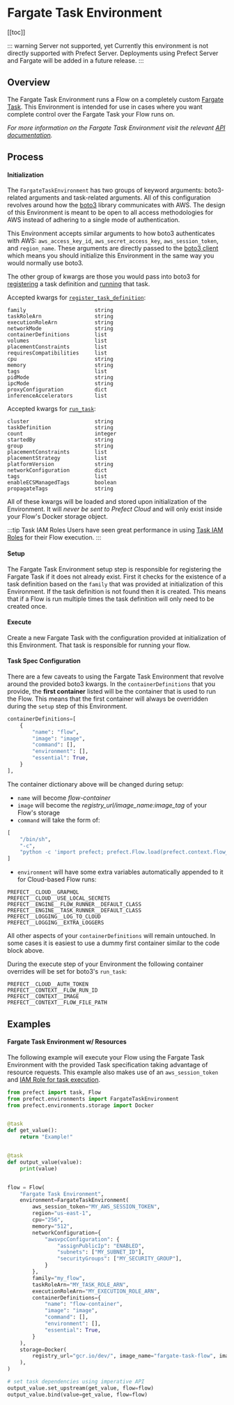 # Fargate Task Environment <Badge text="Cloud"/>

[[toc]]

::: warning Server not supported, yet
Currently this environment is not directly supported with Prefect Server. Deployments using Prefect Server and Fargate will be added in a future release.
:::

## Overview

The Fargate Task Environment runs a Flow on a completely custom [Fargate Task](https://docs.aws.amazon.com/AmazonECS/latest/developerguide/AWS_Fargate.html). This Environment is intended for use in cases where you want complete control over the Fargate Task your Flow runs on.

_For more information on the Fargate Task Environment visit the relevant [API documentation](/api/latest/environments/execution.html#fargatetaskenvironment)._

## Process

#### Initialization

The `FargateTaskEnvironment` has two groups of keyword arguments: boto3-related arguments and task-related arguments. All of this configuration revolves around how the [boto3]() library communicates with AWS. The design of this Environment is meant to be open to all access methodologies for AWS instead of adhering to a single mode of authentication.

This Environment accepts similar arguments to how boto3 authenticates with AWS: `aws_access_key_id`, `aws_secret_access_key`, `aws_session_token`, and `region_name`. These arguments are directly passed to the [boto3 client]() which means you should initialize this Environment in the same way you would normally use boto3.

The other group of kwargs are those you would pass into boto3 for [registering](https://boto3.amazonaws.com/v1/documentation/api/latest/reference/services/ecs.html#ECS.Client.register_task_definition) a task definition and [running](https://boto3.amazonaws.com/v1/documentation/api/latest/reference/services/ecs.html#ECS.Client.run_task) that task.

Accepted kwargs for [`register_task_definition`](https://boto3.amazonaws.com/v1/documentation/api/latest/reference/services/ecs.html#ECS.Client.register_task_definition):

```
family                      string
taskRoleArn                 string
executionRoleArn            string
networkMode                 string
containerDefinitions        list
volumes                     list
placementConstraints        list
requiresCompatibilities     list
cpu                         string
memory                      string
tags                        list
pidMode                     string
ipcMode                     string
proxyConfiguration          dict
inferenceAccelerators       list
```

Accepted kwargs for [`run_task`](https://boto3.amazonaws.com/v1/documentation/api/latest/reference/services/ecs.html#ECS.Client.run_task):

```
cluster                     string
taskDefinition              string
count                       integer
startedBy                   string
group                       string
placementConstraints        list
placementStrategy           list
platformVersion             string
networkConfiguration        dict
tags                        list
enableECSManagedTags        boolean
propagateTags               string
```

All of these kwargs will be loaded and stored upon initialization of the Environment. It will _never be sent to Prefect Cloud_ and will only exist inside your Flow's Docker storage object.

:::tip Task IAM Roles
Users have seen great performance in using [Task IAM Roles](https://docs.aws.amazon.com/AmazonECS/latest/userguide/task-iam-roles.html) for their Flow execution.
:::

#### Setup

The Fargate Task Environment setup step is responsible for registering the Fargate Task if it does not already exist. First it checks for the existence of a task definition based on the `family` that was provided at initialization of this Environment. If the task definition is not found then it is created. This means that if a Flow is run multiple times the task definition will only need to be created once.

#### Execute

Create a new Fargate Task with the configuration provided at initialization of this Environment. That task is responsible for running your flow.

#### Task Spec Configuration

There are a few caveats to using the Fargate Task Environment that revolve around the provided boto3 kwargs. In the `containerDefinitions` that you provide, the **first container** listed will be the container that is used to run the Flow. This means that the first container will always be overridden during the `setup` step of this Environment.

```python
containerDefinitions=[
    {
        "name": "flow",
        "image": "image",
        "command": [],
        "environment": [],
        "essential": True,
    }
],
```

The container dictionary above will be changed during setup:

- `name` will become _flow-container_
- `image` will become the _registry_url/image_name:image_tag_ of your Flow's storage
- `command` will take the form of:

```python
[
    "/bin/sh",
    "-c",
    "python -c 'import prefect; prefect.Flow.load(prefect.context.flow_file_path).environment.run_flow()'",
]
```

- `environment` will have some extra variables automatically appended to it for Cloud-based Flow runs:

```
PREFECT__CLOUD__GRAPHQL
PREFECT__CLOUD__USE_LOCAL_SECRETS
PREFECT__ENGINE__FLOW_RUNNER__DEFAULT_CLASS
PREFECT__ENGINE__TASK_RUNNER__DEFAULT_CLASS
PREFECT__LOGGING__LOG_TO_CLOUD
PREFECT__LOGGING__EXTRA_LOGGERS
```

All other aspects of your `containerDefinitions` will remain untouched. In some cases it is easiest to use a dummy first container similar to the code block above.

During the execute step of your Environment the following container overrides will be set for boto3's `run_task`:

```
PREFECT__CLOUD__AUTH_TOKEN
PREFECT__CONTEXT__FLOW_RUN_ID
PREFECT__CONTEXT__IMAGE
PREFECT__CONTEXT__FLOW_FILE_PATH
```

## Examples

#### Fargate Task Environment w/ Resources

The following example will execute your Flow using the Fargate Task Environment with the provided Task specification taking advantage of resource requests. This example also makes use of an `aws_session_token` and [IAM Role for task execution](https://docs.aws.amazon.com/AmazonECS/latest/userguide/task-iam-roles.html).

```python
from prefect import task, Flow
from prefect.environments import FargateTaskEnvironment
from prefect.environments.storage import Docker


@task
def get_value():
    return "Example!"


@task
def output_value(value):
    print(value)


flow = Flow(
    "Fargate Task Environment",
    environment=FargateTaskEnvironment(
        aws_session_token="MY_AWS_SESSION_TOKEN",
        region="us-east-1",
        cpu="256",
        memory="512",
        networkConfiguration={
            "awsvpcConfiguration": {
                "assignPublicIp": "ENABLED",
                "subnets": ["MY_SUBNET_ID"],
                "securityGroups": ["MY_SECURITY_GROUP"],
            }
        },
        family="my_flow",
        taskRoleArn="MY_TASK_ROLE_ARN",
        executionRoleArn="MY_EXECUTION_ROLE_ARN",
        containerDefinitions={
            "name": "flow-container",
            "image": "image",
            "command": [],
            "environment": [],
            "essential": True,
        }
    ),
    storage=Docker(
        registry_url="gcr.io/dev/", image_name="fargate-task-flow", image_tag="0.1.0"
    ),
)

# set task dependencies using imperative API
output_value.set_upstream(get_value, flow=flow)
output_value.bind(value=get_value, flow=flow)
```
